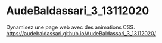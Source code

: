 # AudeBaldassari_3_13112020
Dynamisez une page web avec des animations CSS.
<br>
https://audebaldassari.github.io/AudeBaldassari_3_13112020/
